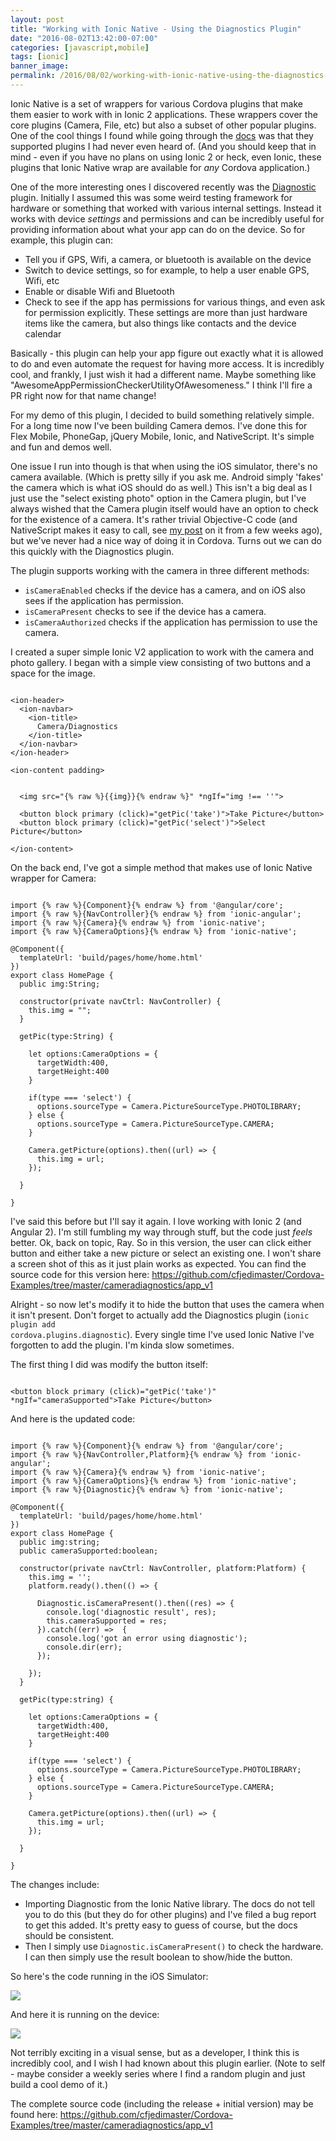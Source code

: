 ```yaml
---
layout: post
title: "Working with Ionic Native - Using the Diagnostics Plugin"
date: "2016-08-02T13:42:00-07:00"
categories: [javascript,mobile]
tags: [ionic]
banner_image: 
permalink: /2016/08/02/working-with-ionic-native-using-the-diagnostics-plugin
---
```


Ionic Native is a set of wrappers for various Cordova plugins that make them easier to work with in Ionic 2 applications. These wrappers cover the core plugins (Camera, File, etc) but also a subset of other popular plugins. One of the cool things I found while going through the [docs](http://ionicframework.com/docs/v2/native/) was that they supported plugins I had never even heard of. (And you should keep that in mind - even if you have no plans on using Ionic 2 or heck, even Ionic, these plugins that Ionic Native wrap are available for *any* Cordova application.)

One of the more interesting ones I discovered recently was the [Diagnostic](https://github.com/dpa99c/cordova-diagnostic-plugin) plugin. Initially I assumed this was some weird testing framework for hardware or something that worked with various internal settings. Instead it works with device *settings* and permissions and can be incredibly useful for providing information about what your app can do on the device. So for example, this plugin can:

* Tell you if GPS, Wifi, a camera, or bluetooth is available on the device
* Switch to device settings, so for example, to help a user enable GPS, Wifi, etc
* Enable or disable Wifi and Bluetooth
* Check to see if the app has permissions for various things, and even ask for permission explicitly. These settings are more than just hardware items like the camera, but also things like contacts and the device calendar

Basically - this plugin can help your app figure out exactly what it is allowed to do and even automate the request for having more access. It is incredibly cool, and frankly, I just wish it had a different name. Maybe something like "AwesomeAppPermissionCheckerUtilityOfAwesomeness." I think I'll fire a PR right now for that name change!

For my demo of this plugin, I decided to build something relatively simple. For a long time now I've been building Camera demos. I've done this for Flex Mobile, PhoneGap, jQuery Mobile, Ionic, and NativeScript. It's simple and fun and demos well. 

One issue I run into though is that when using the iOS simulator, there's no camera available. (Which is pretty silly if you ask me. Android simply 'fakes' the camera which is what iOS should do as well.) This isn't a big deal as I just use the "select existing photo" option in the Camera plugin, but I've always wished that the Camera plugin itself would have an option to check for the existence of a camera. It's rather trivial Objective-C code (and NativeScript makes it easy to call, see [my post](https://www.raymondcamden.com/2016/05/16/thoughts-on-nativescript-20/) on it from a few weeks ago), but we've never had a nice way of doing it in Cordova. Turns out we can do this quickly with the Diagnostics plugin.

The plugin supports working with the camera in three different methods:

* <code>isCameraEnabled</code> checks if the device has a camera, and on iOS also sees if the application has permission.
* <code>isCameraPresent</code> checks to see if the device has a camera.
* <code>isCameraAuthorized</code> checks if the application has permission to use the camera.

I created a super simple Ionic V2 application to work with the camera and photo gallery. I began with a simple view consisting of two buttons and a space for the image.

<pre><code class="language-markup">
&lt;ion-header&gt;
  &lt;ion-navbar&gt;
    &lt;ion-title&gt;
      Camera/Diagnostics
    &lt;/ion-title&gt;
  &lt;/ion-navbar&gt;
&lt;/ion-header&gt;

&lt;ion-content padding&gt;


  &lt;img src=&quot;{% raw %}{{img}}{% endraw %}&quot; *ngIf=&quot;img !== ''&quot;&gt;

  &lt;button block primary (click)=&quot;getPic('take')&quot;&gt;Take Picture&lt;/button&gt;
  &lt;button block primary (click)=&quot;getPic('select')&quot;&gt;Select Picture&lt;/button&gt;

&lt;/ion-content&gt;
</code></pre>

On the back end, I've got a simple method that makes use of Ionic Native wrapper for Camera:

<pre><code class="language-javascript">
import {% raw %}{Component}{% endraw %} from '@angular/core';
import {% raw %}{NavController}{% endraw %} from 'ionic-angular';
import {% raw %}{Camera}{% endraw %} from 'ionic-native';
import {% raw %}{CameraOptions}{% endraw %} from 'ionic-native';

@Component({
  templateUrl: 'build/pages/home/home.html'
})
export class HomePage {
  public img:String;

  constructor(private navCtrl: NavController) {
    this.img = &quot;&quot;;
  }

  getPic(type:String) {

    let options:CameraOptions = {
      targetWidth:400,
      targetHeight:400
    }

    if(type === 'select') {
      options.sourceType = Camera.PictureSourceType.PHOTOLIBRARY;
    } else {
      options.sourceType = Camera.PictureSourceType.CAMERA;
    }

    Camera.getPicture(options).then((url) =&gt; {
      this.img = url;
    });

  }

}
</code></pre>

I've said this before but I'll say it again. I love working with Ionic 2 (and Angular 2). I'm still fumbling my way through stuff, but the code just *feels* better. Ok, back on topic, Ray. So in this version, the user can click either button and either take a new picture or select an existing one. I won't share a screen shot of this as it just plain works as expected. You can find the source code for this version here: https://github.com/cfjedimaster/Cordova-Examples/tree/master/cameradiagnostics/app_v1

Alright - so now let's modify it to hide the button that uses the camera when it isn't present. Don't forget to actually add the Diagnostics plugin (<code>ionic plugin add cordova.plugins.diagnostic</code>). Every single time I've used Ionic Native I've forgotten to add the plugin. I'm kinda slow sometimes. 

The first thing I did was modify the button itself:

<pre><code class="language-javascript">
&lt;button block primary (click)="getPic('take')" *ngIf="cameraSupported"&gt;Take Picture&lt;/button&gt;
</code></pre>

And here is the updated code:

<pre><code class="language-javascript">
import {% raw %}{Component}{% endraw %} from '@angular/core';
import {% raw %}{NavController,Platform}{% endraw %} from 'ionic-angular';
import {% raw %}{Camera}{% endraw %} from 'ionic-native';
import {% raw %}{CameraOptions}{% endraw %} from 'ionic-native';
import {% raw %}{Diagnostic}{% endraw %} from 'ionic-native';

@Component({
  templateUrl: 'build/pages/home/home.html'
})
export class HomePage {
  public img:string;
  public cameraSupported:boolean;

  constructor(private navCtrl: NavController, platform:Platform) {
    this.img = '';
    platform.ready().then(() =&gt; {
     
      Diagnostic.isCameraPresent().then((res) =&gt; {
        console.log('diagnostic result', res);
        this.cameraSupported = res;
      }).catch((err) =&gt;  {
        console.log('got an error using diagnostic');
        console.dir(err);
      });

    });
  }

  getPic(type:string) {

    let options:CameraOptions = {
      targetWidth:400,
      targetHeight:400
    }

    if(type === 'select') {
      options.sourceType = Camera.PictureSourceType.PHOTOLIBRARY;
    } else {
      options.sourceType = Camera.PictureSourceType.CAMERA;
    }

    Camera.getPicture(options).then((url) =&gt; {
      this.img = url;
    });

  }

}
</code></pre>

The changes include:

* Importing Diagnostic from the Ionic Native library. The docs do not tell you to do this (but they do for other plugins) and I've filed a bug report to get this added. It's pretty easy to guess of course, but the docs should be consistent. 
* Then I simply use <code>Diagnostic.isCameraPresent()</code> to check the hardware. I can then simply use the result boolean to show/hide the button.

So here's the code running in the iOS Simulator:

<img src="https://static.raymondcamden.com/images/2016/08/diag1.png" class="imgborder">

And here it is running on the device:

<img src="https://static.raymondcamden.com/images/2016/08/diag2.jpg" class="imgborder">

Not terribly exciting in a visual sense, but as a developer, I think this is incredibly cool, and I wish I had known about this plugin earlier. (Note to self - maybe consider a weekly series where I find a random plugin and just build a cool demo of it.)

The complete source code (including the release + initial version) may be found here: https://github.com/cfjedimaster/Cordova-Examples/tree/master/cameradiagnostics/app_v1